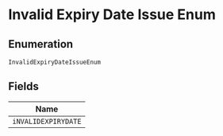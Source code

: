 
# Invalid Expiry Date Issue Enum

## Enumeration

`InvalidExpiryDateIssueEnum`

## Fields

| Name |
|  --- |
| `iNVALIDEXPIRYDATE` |

